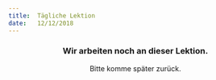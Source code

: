 ```yaml
---
title:  Tägliche Lektion
date:   12/12/2018
---
```


### <center>Wir arbeiten noch an dieser Lektion.</center>
<center>Bitte komme später zurück.</center>